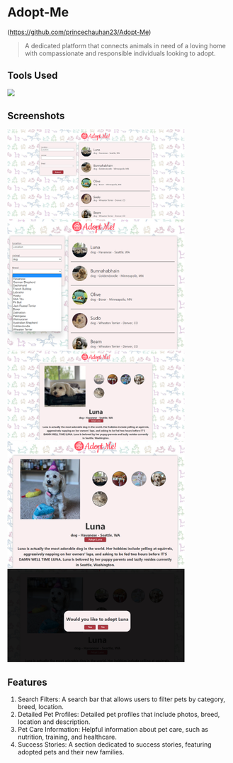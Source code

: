 # Adopt-Me

(https://github.com/princechauhan23/Adopt-Me)

> A dedicated platform that connects animals in need of a loving home with compassionate and responsible individuals looking to adopt.
<div>

## Tools Used
<img src="https://upload.wikimedia.org/wikipedia/commons/thumb/a/a7/React-icon.svg/1200px-React-icon.svg.png" width=200px>
</div>

## Screenshots
<img src="https://github.com/princechauhan23/Adopt-Me/blob/master/src/screens/12.png" width=400px>
<img src="https://github.com/princechauhan23/Adopt-Me/blob/master/src/screens/34.png" width=400px>
<img src="https://github.com/princechauhan23/Adopt-Me/blob/master/src/screens/56.png" width=400px>
<img src="https://github.com/princechauhan23/Adopt-Me/blob/master/src/screens/78.png" width=400px>
<img src="https://github.com/princechauhan23/Adopt-Me/blob/master/src/screens/90.png" width=400px>

## Features
1. Search Filters: A search bar that allows users to filter pets by category, breed, location.
2. Detailed Pet Profiles: Detailed pet profiles that include photos, breed, location and description.
3. Pet Care Information: Helpful information about pet care, such as nutrition, training, and healthcare.
4. Success Stories: A section dedicated to success stories, featuring adopted pets and their new families.
